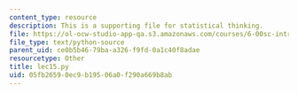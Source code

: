 ```yaml
---
content_type: resource
description: This is a supporting file for statistical thinking.
file: https://ol-ocw-studio-app-qa.s3.amazonaws.com/courses/6-00sc-introduction-to-computer-science-and-programming-spring-2011/05fb26590ec9b19506a0f290a669b8ab_lec15.py
file_type: text/python-source
parent_uid: ce0b5b46-79ba-a326-f9fd-0a1c40f8adae
resourcetype: Other
title: lec15.py
uid: 05fb2659-0ec9-b195-06a0-f290a669b8ab
---
```

